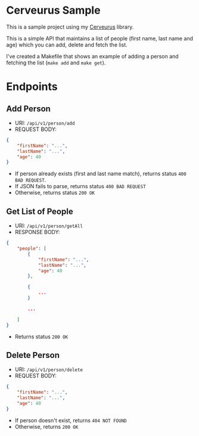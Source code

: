 # Cerveurus Sample
This is a sample project using my [Cerveurus](https://github.com/Kiyoshika/cerveurus) library.

This is a simple API that maintains a list of people (first name, last name and age) which you can add, delete and fetch the list.

I've created a Makefile that shows an example of adding a person and fetching the list (`make add` and `make get`).

# Endpoints

## Add Person
* URI: `/api/v1/person/add`
* REQUEST BODY:
```json
{
	"firstName": "...",
	"lastName": "...",
	"age": 40
}
```
* If person already exists (first and last name match), returns status `400 BAD REQUEST`.
* If JSON fails to parse, returns status `400 BAD REQUEST`
* Otherwise, returns status `200 OK`

## Get List of People
* URI: `/api/v1/person/getAll`
* RESPONSE BODY:
```json
{
	"people": [
		{
			"firstName": "...",
			"lastName": "...",
			"age": 40
		},

		{
			...
		}

		...

	]
}
```
* Returns status `200 OK`

## Delete Person
* URI: `/api/v1/person/delete`
* REQUEST BODY:
```json
{
	"firstName": "...",
	"lastName": "...",
	"age": 40
}
```
* If person doesn't exist, returns `404 NOT FOUND`
* Otherwise, returns `200 OK`
